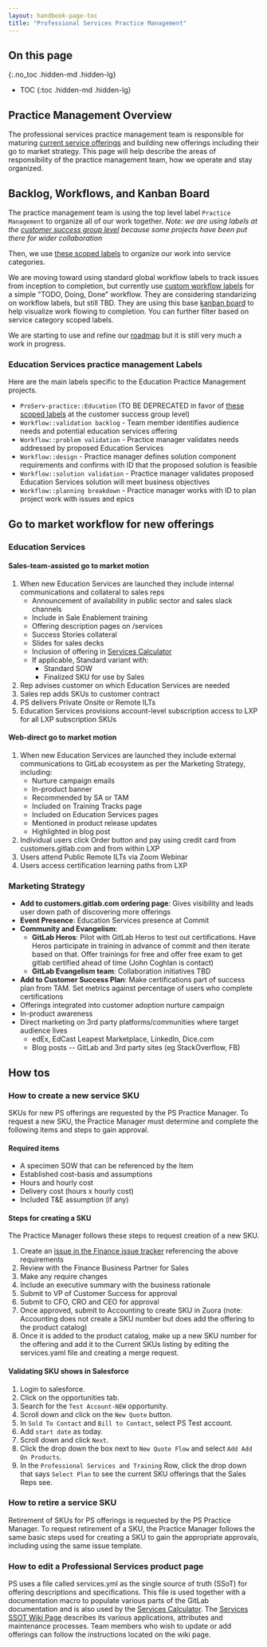 ```yaml
---
layout: handbook-page-toc
title: "Professional Services Practice Management"
---
```


## On this page
{:.no_toc .hidden-md .hidden-lg}

- TOC
{:toc .hidden-md .hidden-lg}

## Practice Management Overview

The professional services practice management team is responsible for maturing [current service offerings](https://about.gitlab.com/services/) and building new offerings including their go to market strategy. This page will help describe the areas of responsibility of the practice management team, how we operate and stay organized.

## Backlog, Workflows, and Kanban Board

The practice management team is using the top level label `Practice Management` to organize all of our work together. *Note: we are using labels at the [customer success group level](https://gitlab.com/gitlab-com/customer-success) because some projects have been put there for wider collaboration*  

Then, we use [these scoped labels](https://gitlab.com/groups/gitlab-com/customer-success/-/labels?utf8=%E2%9C%93&subscribed=&search=PS-Practice) to organize our work into service categories.

We are moving toward using standard global workflow labels to track issues from inception to completion, but currently use [custom workflow labels](https://gitlab.com/groups/gitlab-com/customer-success/-/labels?utf8=%E2%9C%93&subscribed=&search=ps%3A%3A) for a simple "TODO, Doing, Done" workflow. They are considering standarizing on workflow labels, but still TBD. They are using this base [kanban board](https://gitlab.com/groups/gitlab-com/customer-success/-/boards/1736936?&label_name[]=Practice%20Management) to help visualize work flowing to completion. You can further filter based on service category scoped labels.

We are starting to use and refine our [roadmap](https://gitlab.com/groups/gitlab-com/customer-success/-/roadmap?scope=all&utf8=%E2%9C%93&state=opened&label_name[]=Practice%20Management) but it is still very much a work in progress. 

### Education Services practice management Labels

Here are the main labels specific to the Education Practice Management projects.

* `ProServ-practice::Education` (TO BE DEPRECATED in favor of [these scoped labels](https://gitlab.com/groups/gitlab-com/customer-success/-/labels?utf8=%E2%9C%93&subscribed=&search=PS-Practice) at the customer success group level)
* `Workflow::validation backlog` - Team member identifies audience needs and potential education services offering
* `Workflow::problem validation` - Practice manager validates needs addressed by proposed Education Services
* `Workflow::design` - Practice manager defines solution component requirements and confirms with ID that the proposed solution is feasible 
* `Workflow::solution validation` - Practice manager validates proposed Education Services solution will meet business objectives
* `Workflow::planning breakdown` - Practice manager works with ID to plan project work with issues and epics

## Go to market workflow for new offerings

### Education Services

#### Sales-team-assisted go to market motion

1. When new Education Services are launched they include internal communications and collateral to sales reps
    * Announcement of availability in public sector and sales slack channels
    * Include in Sale Enablement training
    * Offering description pages on /services
    * Success Stories collateral
    * Slides for sales decks
    * Inclusion of offering in [Services Calculator](https://services-calculator.gitlab.io/)
    * If applicable, Standard variant with:
        * Standard SOW
        * Finalized SKU for use by Sales
1. Rep advises customer on which Education Services are needed
1. Sales rep adds SKUs to customer contract
1. PS delivers Private Onsite or Remote ILTs
1. Education Services provisions account-level subscription access to LXP for all LXP subscription SKUs

#### Web-direct go to market motion 

1. When new Education Services are launched they include external communications to GitLab ecosystem as per the Marketing Strategy, including:
    * Nurture campaign emails
    * In-product banner
    * Recommended by SA or TAM
    * Included on Training Tracks page
    * Included on Education Services pages
    * Mentioned in product release updates
    * Highlighted in blog post
1. Individual users click Order button and pay using credit card from customers.gitlab.com and from within LXP
1. Users attend Public Remote ILTs via Zoom Webinar
1. Users access certification learning paths from LXP

### Marketing Strategy

* **Add to customers.gitlab.com ordering page**: Gives visibility and leads user down path of discovering more offerings
* **Event Presence**: Education Services presence at Commit
* **Community and Evangelism**: 
    * **GitLab Heros**: Pilot with GitLab Heros to test out certifications. Have Heros participate in training in advance of commit and then iterate based on that. Offer trainings for free and offer free exam to get gitlab certified ahead of time (John Coghlan is contact)
    * **GitLab Evangelism team**: Collaboration initiatives TBD
* **Add to Customer Success Plan**: Make certifications part of success plan from TAM. Set metrics against percentage of users who complete certifications
* Offerings integrated into customer adoption nurture campaign
* In-product awareness 
* Direct marketing on 3rd party platforms/communities where target audience lives
    * edEx, EdCast Leapest Marketplace, LinkedIn, Dice.com
    * Blog posts -- GitLab and 3rd party sites (eg StackOverflow, FB)

## How tos

### How to create a new service SKU

SKUs for new PS offerings are requested by the PS Practice Manager. To request a new SKU, the Practice Manager must determine and complete the following items and steps to gain approval.

#### Required items

* A specimen SOW that can be referenced by the Item
* Established cost-basis and assumptions
* Hours and hourly cost
* Delivery cost (hours x hourly cost)
* Included T&E assumption (if any)

#### Steps for creating a SKU

The Practice Manager follows these steps to request creation of a new SKU.

1. Create an [issue in the Finance issue tracker](https://gitlab.com/gitlab-com/finance/issues/new?issuable_template=New_PS_SKU) referencing the above requirements
1. Review with the Finance Business Partner for Sales
1. Make any require changes
  1. Include an executive summary with the business rationale
1. Submit to VP of Customer Success for approval
1. Submit to CFO, CRO and CEO for approval
1. Once approved, submit to Accounting to create SKU in Zuora (note: Accounting does not create a SKU number but does add the offering to the product catalog)
1. Once it is added to the product catalog, make up a new SKU number for the offering and add it to the Current SKUs listing by editing the services.yaml file and creating a merge request.

#### Validating SKU shows in Salesforce
1. Login to salesforce.
1. Click on the opportunities tab.
1. Search for the `Test Account-NEW` opportunity.
1. Scroll down and click on the `New Quote` button.
1. In `Sold To Contact` and `Bill to Contact`, select PS Test account. 
1. Add `start date` as today. 
1. Scroll down and click `Next`.
1. Click the drop down the box next to `New Quote Flow` and select `Add Add On Products`.
1. In the `Professional Services and Training` Row, click the drop down that says `Select Plan` to see the current SKU offerings that the Sales Reps see.  

### How to retire a service SKU

Retirement of SKUs for PS offerings is requested by the PS Practice Manager. To request retirement of a SKU, the Practice Manager follows the same basic steps used for creating a SKU to gain the appropriate approvals, including using the same issue template.

### How to edit a Professional Services product page

PS uses a file called services.yml as the single source of truth (SSoT) for offering descriptions and specifications. This file is used together with a documentation macro to populate various parts of the GitLab documentation and is also used by the [Services Calculator](https://services-calculator.gitlab.io/). The [Services SSOT Wiki Page](https://gitlab.com/gitlab-com/customer-success/professional-services-group/ps-process/-/wikis/Services-Single-Source-of-Truth) describes its various applications, attributes and maintenance processes. Team members who wish to update or add offerings can follow the instructions located on the wiki page. 
